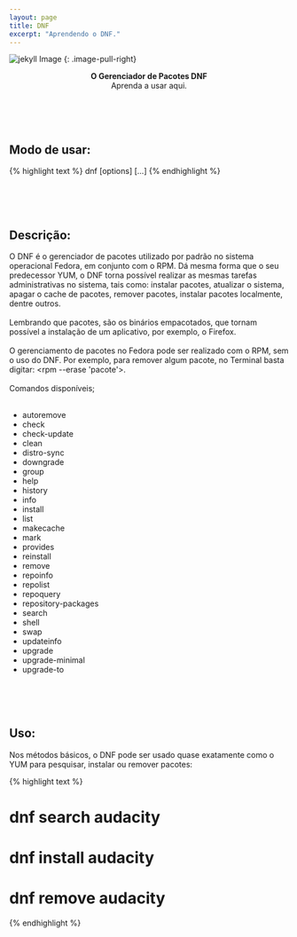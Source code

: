 ```yaml
---
layout: page
title: DNF
excerpt: "Aprendendo o DNF."
---
```


![jekyll Image](http://dab1nmslvvntp.cloudfront.net/wp-content/uploads/2015/02/1424055625jekyll.png)
{: .image-pull-right}

<center><b>O Gerenciador de Pacotes DNF</b><br> Aprenda a usar aqui.</center>



<br><br><br>
## Modo de usar:

{% highlight text %}
 dnf [options] <command> [<args>...] 
{% endhighlight %}   


<br><br><br>
## Descrição:

O DNF é o gerenciador de pacotes utilizado por padrão no sistema operacional Fedora, em conjunto com o RPM. Dá mesma forma que o seu predecessor YUM, o DNF torna possível realizar as mesmas tarefas administrativas no sistema, tais como: instalar pacotes, atualizar o sistema, apagar o cache de pacotes, remover pacotes, instalar pacotes localmente, dentre outros.<br><br>Lembrando que pacotes, são os binários empacotados, que tornam possível a instalação de um aplicativo, por exemplo, o Firefox. <br><br>O gerenciamento de pacotes no Fedora pode ser realizado com o RPM, sem o uso do DNF. Por exemplo, para remover algum pacote, no Terminal basta digitar: <rpm --erase 'pacote'>.
<br><br>
Comandos disponíveis;
<br><br>
* autoremove
* check
* check-update
* clean
* distro-sync
* downgrade
* group
* help
* history
* info
* install
* list
* makecache
* mark
* provides
* reinstall
* remove
* repoinfo
* repolist
* repoquery
* repository-packages
* search
* shell
* swap
* updateinfo
* upgrade
* upgrade-minimal
* upgrade-to

<br><br><br>
## Uso:

Nos métodos básicos, o DNF pode ser usado quase exatamente como o YUM para pesquisar, instalar ou remover pacotes: 

{% highlight text %}
# dnf search audacity 

# dnf install audacity 

# dnf remove audacity 
{% endhighlight %}   
